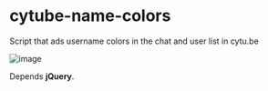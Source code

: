 # cytube-name-colors
Script that ads username colors in the chat and user list in cytu.be


![image](https://user-images.githubusercontent.com/53770200/126745139-f6c7571b-8677-4141-b343-dc860d8d1486.png)

Depends **jQuery**.
